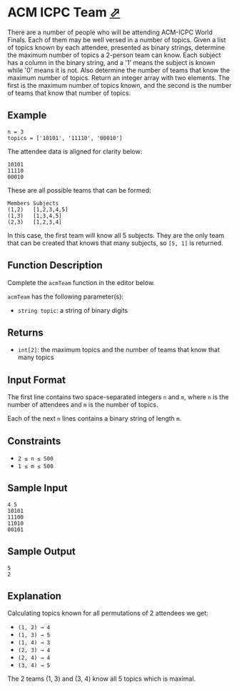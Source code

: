 # ACM ICPC Team [⬀](https://www.hackerrank.com/challenges/acm-icpc-team)

There are a number of people who will be attending ACM-ICPC World Finals. Each of them may be well versed in a number of topics. Given a list of topics known by each attendee, presented as binary strings, determine the maximum number of topics a 2-person team can know. Each subject has a column in the binary string, and a '1' means the subject is known while '0' means it is not. Also determine the number of teams that know the maximum number of topics. Return an integer array with two elements. The first is the maximum number of topics known, and the second is the number of teams that know that number of topics.

## Example

```
n = 3
topics = ['10101', '11110', '00010']
```

The attendee data is aligned for clarity below:

```
10101
11110
00010
```

These are all possible teams that can be formed:

```
Members Subjects
(1,2)   [1,2,3,4,5]
(1,3)   [1,3,4,5]
(2,3)   [1,2,3,4]
```

In this case, the first team will know all 5 subjects. They are the only team that can be created that knows that many subjects, so `[5, 1]` is returned.

## Function Description

Complete the `acmTeam` function in the editor below.

`acmTeam` has the following parameter(s):

- `string topic`: a string of binary digits

## Returns

- `int[2]`: the maximum topics and the number of teams that know that many topics

## Input Format

The first line contains two space-separated integers `n` and `m`, where `n` is the number of attendees and `m` is the number of topics.

Each of the next `n` lines contains a binary string of length `m`.

## Constraints

- `2 ≤ n ≤ 500`
- `1 ≤ m ≤ 500`

## Sample Input
```
4 5
10101
11100
11010
00101
```

## Sample Output
```
5
2
```

## Explanation

Calculating topics known for all permutations of 2 attendees we get:
- `(1, 2) → 4`
- `(1, 3) → 5`
- `(1, 4) → 3`
- `(2, 3) → 4`
- `(2, 4) → 4`
- `(3, 4) → 5`

The 2 teams (1, 3) and (3, 4) know all 5 topics which is maximal.

